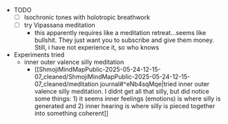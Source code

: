   * TODO
    * [ ] Isochronic tones with holotropic breathwork
    * [ ] try Vipassana meditation
      * this apparently requires like a meditation retreat...seems like bullshit. They just want you to subscribe and give them money. Still, i have not experience it, so who knows
  * Experiments tried
    * inner outer valence silly meditation
      * [[ShmojiMindMapPublic-2025-05-24-12-15-07_cleaned/ShmojiMindMapPublic-2025-05-24-12-15-07_cleaned/meditation journal#^eNb4sqMqe|tried inner outer valence silly meditation. I didnt get all that silly, but did notice some things: 1) it seems inner feelings (emotions) is where silly is generated and 2) inner hearing is where silly is pieced together into something coherent]]
